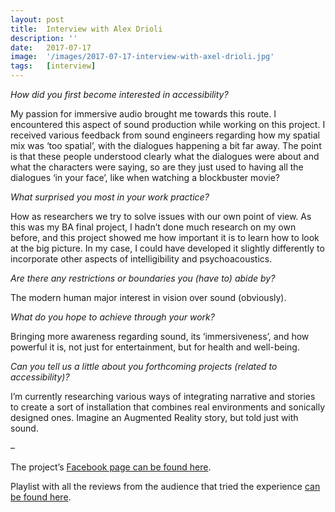 ```yaml
---
layout: post
title:  Interview with Alex Drioli
description: ''
date:   2017-07-17
image:  '/images/2017-07-17-interview-with-axel-drioli.jpg'
tags:   [interview]
---
```


*How did you first become interested in accessibility?*

My passion for immersive audio brought me towards this route. I encountered this aspect of sound production while working on this project. I received various feedback from sound engineers regarding how my spatial mix was ‘too spatial’, with the dialogues happening a bit far away. The point is that these people understood clearly what the dialogues were about and what the characters were saying, so are they just used to having all the dialogues ‘in your face’, like when watching a blockbuster movie? 

*What surprised you most in your work practice?*

How as researchers we try to solve issues with our own point of view. As this was my BA final project, I hadn’t done much research on my own before, and this project showed me how important it is to learn how to look at the big picture. In my case, I could have developed it slightly differently to incorporate other aspects of intelligibility and psychoacoustics. 

*Are there any restrictions or boundaries you (have to) abide by?*

The modern human major interest in vision over sound (obviously).

*What do you hope to achieve through your work?*

Bringing more awareness regarding sound, its ‘immersiveness’, and how powerful it is, not just for entertainment, but for health and well-being.

*Can you tell us a little about you forthcoming projects (related to accessibility)?*

I’m currently researching various ways of integrating narrative and stories to create a sort of installation that combines real environments and sonically designed ones. Imagine an Augmented Reality story, but told just with sound.

–

The project’s [Facebook page can be found here](https://www.facebook.com/eridanus3dsound).

Playlist with all the reviews from the audience that tried the experience [can be found here](https://www.youtube.com/playlist?list=PLfyO0ItKYQTcMpYgqBfP0Z6K-KVYZ4goc).